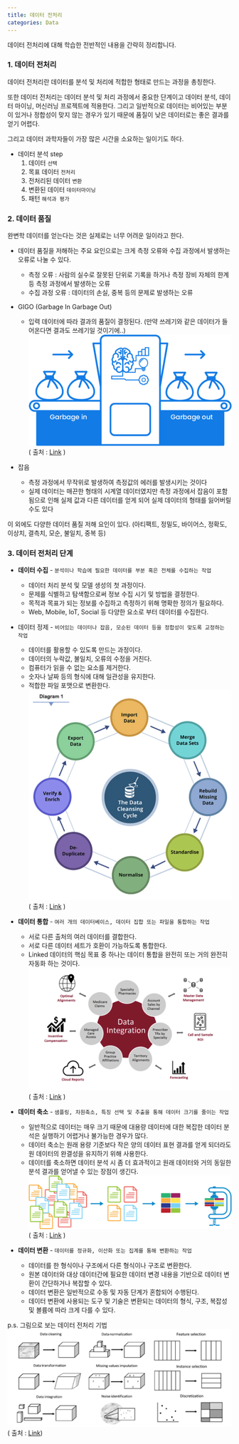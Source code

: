 ```yaml
---
title: 데이터 전처리
categories: Data
---
```

데이터 전처리에 대해 학습한 전반적인 내용을 간략히 정리합니다.

### 1. 데이터 전처리

데이터 전처리란 데이터를 분석 및 처리에 적합한 형태로 만드는 과정을 총칭한다.

또한 데이터 전처리는 데이터 분석 및 처리 과정에서 중요한 단계이고 데이터 분석, 데이터 마이닝, 머신러닝 프로젝트에 적용한다. 그리고 일반적으로 데이터는 비어있는 부분이 있거나 정합성이 맞지 않는 경우가 있기 때문에 품질이 낮은 데이터로는 좋은 결과를 얻기 어렵다.

그리고 데이터 과학자들이 가장 많은 시간을 소요하는 일이기도 하다.

- 데이터 분석 step
    1. 데이터 `선택` 
    2. 목표 데이터 `전처리` 
    3. 전처리된 데이터 `변환` 
    4. 변환된 데이터 `데이터마이닝` 
    5. 패턴 `해석과 평가`

### 2. 데이터 품질

완변학 데이터를 얻는다는 것은 실제로는 너무 어려운 일이라고 한다.

- 데이터 품질을 저해하는 주요 요인으로는 크게 측정 오류와 수집 과정에서 발생하는 오류로 나눌 수 있다.
    - 측정 오류 : 사람의 실수로 잘못된 단위로 기록을 하거나 측정 장비 자체의 한계 등 측정 과정에서 발생하는 오류
    - 수집 과정 오류 : 데이터의 손실, 중복 등의 문제로 발생하는 오류
- GIGO (Garbage In Garbage Out)
    - 입력 데이터에 따라 결과의 품질이 결정된다. (만약 쓰레기와 같은 데이터가 들어온다면 결과도 쓰레기일 것이기에..)
        ![GIGO.png](/images/data/GIGO.png)
        ( 출처 : [Link](https://delpha.io/impacts-of-data-quality/) )
        
- 잡음
    - 측정 과정에서 무작위로 발생하여 측정값의 에러를 발생시키는 것이다
    - 실제 데이터는 매끈한 형태의 시계열 데이터였지만 측정 과정에서 잡음이 포함됨으로 인해 실제 값과 다른 데이터를 얻게 되어 실제 데이터의 형태를 잃어버릴 수도 있다

이 외에도 다양한 데이터 품질 저해 요인이 있다. (아티팩트, 정밀도, 바이어스, 정확도, 이상치, 결측치, 모순, 불일치, 중복 등)

### 3. 데이터 전처리 단계

- **데이터 수집** - `분석이나 학습에 필요한 데이터를 부분 혹은 전체를 수집하는 작업`
    - 데이터 처리 분석 및 모델 생성의 첫 과정이다.
    - 문제를 식별하고 탐색함으로써 정보 수집 시기 및 방법을 결정한다.
    - 목적과 목표가 되는 정보를 수집하고 측정하기 위해 명확한 정의가 필요하다.
    - Web, Mobile, IoT, Social 등 다양한 요소로 부터 데이터를 수집한다.  
  
- 데이터 정제 - `비어있는 데이터나 잡음, 모순된 데이터 등을 정합성이 맞도록 교정하는 작업`
    - 데이터를 활용할 수 있도록 만드는 과정이다.
    - 데이터의 누락값, 불일치, 오류의 수정을 거친다.
    - 컴퓨터가 읽을 수 없는 요소를 제거한다.
    - 숫자나 날짜 등의 형식에 대해 일관성을 유지한다.
    - 적합한 파일 포맷으로 변환한다.
    ![데이터 정제](/images/data/데이터정제.png)
    ( 출처 : [Link](https://www.dataentryoutsourced.com/blog/cxos-guide-to-marketing-and-sales-data-cleansing-and-enrichment/) )  
  
- **데이터 통합** - `여러 개의 데이터베이스, 데이터 집합 또는 파일을 통합하는 작업`
    - 서로 다른 출처의 여러 데이터를 결합한다.
    - 서로 다른 데이터 세트가 호환이 가능하도록 통합한다.
    - Linked 데이터의 핵심 목표 중 하나는 데이터 통합을 완전히 또는 거의 완전히 자동화 하는 것이다.
    ![데이터 통합](/images/data/데이터통합.png)
    ( 출처 : [Link](https://www.google.com/url?sa=i&url=https%3A%2F%2Fwww.tippersvintageplates.co.uk%2Fhttp%2Fhor.happyvalentinesday2020.online%2FHealth-Care-Data-Integration-11b8.html&psig=AOvVaw1eiwgh7gkAPFuC-uG__MpU&ust=1693386448484000&source=images&cd=vfe&opi=89978449&ved=0CBAQjRxqFwoTCIDswZ_CgYEDFQAAAAAdAAAAABAx) )  
  
- **데이터 축소** - `샘플링, 차원축소, 특징 선택 및 추출을 통해 데이터 크기를 줄이는 작업`
    - 일반적으로 데이터는 매우 크기 때문에 대용량 데이터에 대한 복잡한 데이터 분석은 실행하기 어렵거나 불가능한 경우가 많다.
    - 데이터 축소는 원래 용량 기준보다 작은 양의 데이터 표현 결과를 얻게 되더라도 원 데이터의 완결성을 유지하기 위해 사용한다.
    - 데이터를 축소하면 데이터 분석 시 좀 더 효과적이고 원래 데이터와 거의 동일한 분석 결과를 얻어낼 수 있는 장점이 생긴다.
    ![데이터 축소](/images/data/데이터축소.png)
    ( 출처 : [Link](https://www.cohesity.com/blogs/cohesity-data-reduction-lock-stock-barrel) )  
  
- **데이터 변환** - `데이터를 정규화, 이산화 또는 집계를 통해 변환하는 작업`
    - 데이터를 한 형식이나 구조에서 다른 형식이나 구조로 변환한다.
    - 원본 데이터와 대상 데이터간에 필요한 데이터 변경 내용을 기반으로 데이터 변환이 간단하거나 복잡할 수 있다.
    - 데이터 변환은 일반적으로 수동 및 자동 단계가 혼합되어 수행된다.
    - 데이터 변환에 사용되는 도구 및 기술은 변환되는 데이터의 형식, 구조, 복잡성 및 볼륨에 따라 크게 다를 수 있다.  

p.s. 그림으로 보는 데이터 전처리 기법
![그림으로 보는 데이터 전처리](/images/data/datapainting.png)
( 출처 : [Link](https://bdataanalytics.biomedcentral.com/articles/10.1186/s41044-016-0014-0))